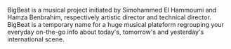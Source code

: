 BigBeat is a musical project initiated by Simohammed El Hammoumi and Hamza Benbrahim, respectively artistic director and technical director.
BigBeat is a temporary name for a huge musical plateform regrouping your everyday on-the-go info about today's, tomorrow's and yesterday's international scene.
